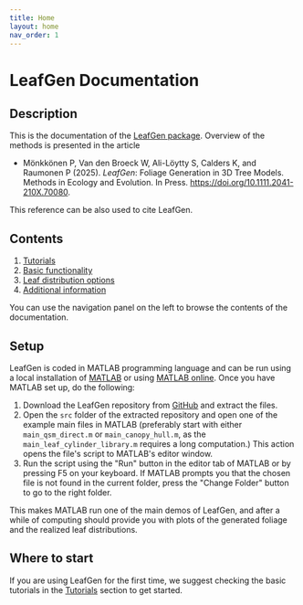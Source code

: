 ```yaml
---
title: Home
layout: home
nav_order: 1
---
```


# LeafGen Documentation

## Description

This is the documentation of the [LeafGen package](https://github.com/InverseTampere/leafgen). Overview of the methods is presented in the article

- Mönkkönen P, Van den Broeck W, Ali-Löytty S, Calders K, and Raumonen P (2025). *LeafGen*: Foliage Generation in 3D Tree Models. Methods in Ecology and Evolution. In Press. https://doi.org/10.1111.2041-210X.70080.

This reference can be also used to cite LeafGen.

## Contents

1. [Tutorials](/docs/tutorials)
2. [Basic functionality](/docs/basic-functionality)
3. [Leaf distribution options](/docs/distributions.md)
4. [Additional information](/docs/additional-information.md)

You can use the navigation panel on the left to browse the contents of the documentation.

## Setup

LeafGen is coded in MATLAB programming language and can be run using a local installation of [MATLAB](https://www.mathworks.com/products/matlab.html) or using [MATLAB online](https://www.mathworks.com/products/matlab-online.html). Once you have MATLAB set up, do the following:

1. Download the LeafGen repository from [GitHub](https://github.com/InverseTampere/leafgen) and extract the files.
2. Open the `src` folder of the extracted repository and open one of the example main files in MATLAB (preferably start with either `main_qsm_direct.m` or `main_canopy_hull.m`, as the `main_leaf_cylinder_library.m` requires a long computation.) This action opens the file's script to MATLAB's editor window.
3. Run the script using the "Run" button in the editor tab of MATLAB or by pressing F5 on your keyboard. If MATLAB prompts you that the chosen file is not found in the current folder, press the "Change Folder" button to go to the right folder.

This makes MATLAB run one of the main demos of LeafGen, and after a while of computing should provide you with plots of the generated foliage and the realized leaf distributions.

## Where to start

 If you are using LeafGen for the first time, we suggest checking the basic tutorials in the [Tutorials](/docs/tutorials) section to get started.
